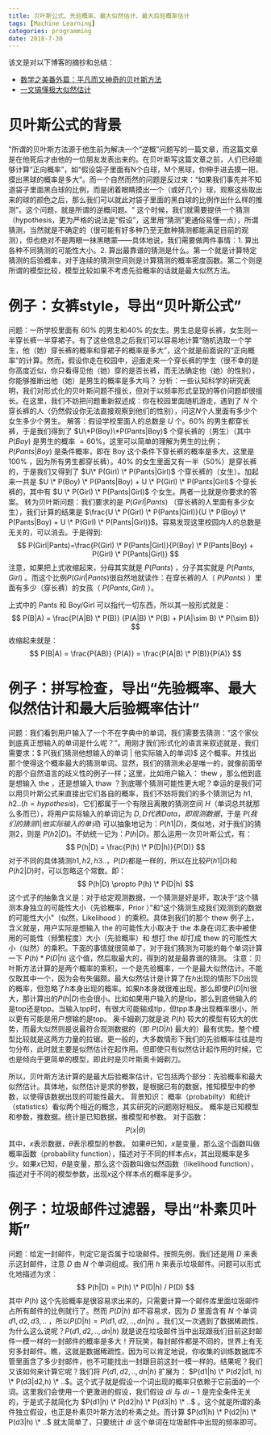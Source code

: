 ```yaml
---
title: 贝叶斯公式、先验概率、最大似然估计、最大后验概率估计
tags: [Machine Learning]
categories: programming
date: 2018-7-30
---
```


该文是对以下博客的摘抄和总结：
- [数学之美番外篇：平凡而又神奇的贝叶斯方法](http://mindhacks.cn/2008/09/21/the-magical-bayesian-method/)
- [一文搞懂极大似然估计](https://zhuanlan.zhihu.com/p/26614750)

# 贝叶斯公式的背景
"所谓的贝叶斯方法源于他生前为解决一个“逆概”问题写的一篇文章，而这篇文章是在他死后才由他的一位朋友发表出来的。在贝叶斯写这篇文章之前，人们已经能够计算“正向概率”，如“假设袋子里面有N个白球，M个黑球，你伸手进去摸一把，摸出黑球的概率是多大”。而一个自然而然的问题是反过来：“如果我们事先并不知道袋子里面黑白球的比例，而是闭着眼睛摸出一个（或好几个）球，观察这些取出来的球的颜色之后，那么我们可以就此对袋子里面的黑白球的比例作出什么样的推测”。这个问题，就是所谓的逆概问题。"
这个时候，我们就需要提供一个猜测（hypothesis，更为严格的说法是“假设”，这里用“猜测”更通俗易懂一点），所谓猜测，当然就是不确定的（很可能有好多种乃至无数种猜测都能满足目前的观测），但也绝对不是两眼一抹黑瞎蒙——具体地说，我们需要做两件事情：1. 算出各种不同猜测的可能性大小。2. 算出最靠谱的猜测是什么。第一个就是计算特定猜测的后验概率，对于连续的猜测空间则是计算猜测的概率密度函数。第二个则是所谓的模型比较，模型比较如果不考虑先验概率的话就是最大似然方法。
# 例子：女裤style，导出“贝叶斯公式”
问题：一所学校里面有 $60\%$ 的男生和$40\%$ 的女生。男生总是穿长裤，女生则一半穿长裤一半穿裙子。有了这些信息之后我们可以容易地计算“随机选取一个学生，他（她）穿长裤的概率和穿裙子的概率是多大”，这个就是前面说的“正向概率”的计算。然而，假设你走在校园中，迎面走来一个穿长裤的学生（很不幸的是你高度近似，你只看得见他（她）穿的是否长裤，而无法确定他（她）的性别），你能够推断出他（她）是男生的概率是多大吗？
分析：一些认知科学的研究表明，我们对形式化的贝叶斯问题不擅长，但对于以频率形式呈现的等价问题却很擅长。在这里，我们不妨把问题重新叙述成：你在校园里面随机游走，遇到了 $N$ 个穿长裤的人（仍然假设你无法直接观察到他们的性别），问这$N$个人里面有多少个女生多少个男生。
解答：假设学校里面人的总数是 $U$ 个。$60\%$ 的男生都穿长裤，于是我们得到了 $U\*P(Boy)\*P(Pants|Boy)$ 个穿长裤的（男生）（其中 $P(Boy)$ 是男生的概率 $= 60\%$，这里可以简单的理解为男生的比例；$P(Pants|Boy)$ 是条件概率，即在 Boy 这个条件下穿长裤的概率是多大，这里是 $100\%$ ，因为所有男生都穿长裤）。$40\%$ 的女生里面又有一半（$50\%$）是穿长裤的，于是我们又得到了 $U\* P(Girl) \* P(Pants|Girl)$ 个穿长裤的（女生）。加起来一共是 $U \* P(Boy) \* P(Pants|Boy) + U \* P(Girl) \* P(Pants|Girl)$ 个穿长裤的，其中有 $U \* P(Girl) \* P(Pants|Girl)$ 个女生。两者一比就是你要求的答案。
转为贝叶斯问题：我们要求的是 $P(Girl|Pants)$ （穿长裤的人里面有多少女生），我们计算的结果是 $\frac{U \* P(Girl) \* P(Pants|Girl)}{U \* P(Boy) \* P(Pants|Boy) + U \* P(Girl) \* P(Pants|Girl)}$。容易发现这里校园内人的总数是无关的，可以消去。于是得到:
$$
P(Girl|Pants)=\frac{P(Girl) \* P(Pants|Girl)}{P(Boy) \* P(Pants|Boy) + P(Girl) \* P(Pants|Girl)}
$$
注意，如果把上式收缩起来，分母其实就是 $P(Pants)$ ，分子其实就是 $P(Pants, Girl)$ 。而这个比例$P(Girl|Pants)$很自然地就读作：在穿长裤的人（ $P(Pants)$ ）里面有多少（穿长裤）的女孩（ $P(Pants, Girl)$ ）。

上式中的 Pants 和 Boy/Girl 可以指代一切东西，所以其一般形式就是：
$$
P(B|A) = \frac{P(A|B) \* P(B)} {P(A|B) \* P(B) + P(A|\sim B) \* P(\sim B)}
$$
收缩起来就是：
$$
P(B|A) = \frac{P(AB)} {P(A)} = \frac{P(A|B) \* P(B)}{P(A)}
$$

# 例子：拼写检查，导出“先验概率、最大似然估计和最大后验概率估计”
问题：我们看到用户输入了一个不在字典中的单词，我们需要去猜测：“这个家伙到底真正想输入的单词是什么呢？”。用刚才我们形式化的语言来叙述就是，我们需要求：$ P(我们猜测他想输入的单词 | 他实际输入的单词)$ 这个概率。并找出那个使得这个概率最大的猜测单词。显然，我们的猜测未必是唯一的，就像前面举的那个自然语言的歧义性的例子一样；这里，比如用户输入： thew ，那么他到底是想输入 the ，还是想输入 thaw ？到底哪个猜测可能性更大呢？幸运的是我们可以用贝叶斯公式来直接出它们各自的概率，我们不妨将我们的多个猜测记为 $h1, h2 .. (h=hypothesis)$，它们都属于一个有限且离散的猜测空间 $H$（单词总共就那么多而已），将用户实际输入的单词记为 $D, D 代表 Data ，即观测数据$，于是
$P(我们的猜测1 | 他实际输入的单词)$ 可以抽象地记为：$P(h1 | D)$，类似地，对于我们的猜测2，则是 $P(h2 | D)$。不妨统一记为：$P(h | D)$。那么运用一次贝叶斯公式，有：
$$
P(h|D) = \frac{P(h) \* P(D|h)}{P(D)}
$$
对于不同的具体猜测$h1, h2, h3..$，$P(D)$都是一样的，所以在比较$P(h1 | D)$和$P(h2 | D)$时，可以忽略这个常数。即：
$$
P(h|D) \propto P(h) \* P(D|h)
$$
这个式子的抽象含义是：对于给定观测数据，一个猜测是好是坏，取决于“这个猜测本身独立的可能性大小（先验概率，Prior ）”和“这个猜测生成我们观测到的数据的可能性大小”（似然，Likelihood ）的乘积。具体到我们的那个 thew 例子上，含义就是，用户实际是想输入 the 的可能性大小取决于 the 本身在词汇表中被使用的可能性（频繁程度）大小（先验概率）和 想打 the 却打成 thew 的可能性大小（似然）的乘积。下面的事情就很简单了，对于我们猜测为可能的每个单词计算一下 $P(h) * P(D | h)$ 这个值，然后取最大的，得到的就是最靠谱的猜测。
注意：贝叶斯方法计算的是两个概率的乘积，一个是先验概率，一个是最大似然估计。不能仅取其中一个，因为会有失偏颇。最大似然估计是计算了在$h$出现的情形下$D$出现的概率，但忽略了$h$本身出现的概率。如果$h$本身就很难出现，那么即使$P(D|h)$很大，那计算出的$P(h|D)$也会很小。比如如果用户输入的是tlp，那么到底他输入的是top还是tpp。当输入tpp时，有很大可能输成tlp，但tpp本身出现概率很小，所以更有可能是用户想输的是top。
奥卡姆剃刀就是说 $P(h)$ 较大的模型有较大的优势，而最大似然则是说最符合观测数据的（即 $P(D | h)$ 最大的）最有优势。整个模型比较就是这两方力量的拉锯。更一般的，大多数情形下我们的先验概率往往是均匀分布，此时就主要是似然估计在起作用。但即使只有似然估计起作用的时候，它也是倾向于更简单的模型，即此时是贝叶斯奥卡姆剃刀。

所以，贝叶斯方法计算的是最大后验概率估计，它包括两个部分：先验概率和最大似然估计。具体地，似然估计是求的参数，是根据已有的数据，推知模型中的参数，以使得该数据出现的可能性最大。
背景知识：
概率（probabilty）和统计（statistics）看似两个相近的概念，其实研究的问题刚好相反。
概率是已知模型和参数，推数据。统计是已知数据，推模型和参数。
对于函数：
$$
P(x|\theta)
$$
其中，$x$表示数据，$\theta$表示模型的参数。
如果$\theta$已知，$x$是变量，那么这个函数叫做概率函数（probability function），描述对于不同的样本点$x$，其出现概率是多少。如果$x$已知，$\theta$是变量，那么这个函数叫做似然函数（likelihood function），描述对于不同的模型参数，出现$x$这个样本点的概率是多少。

# 例子：垃圾邮件过滤器，导出“朴素贝叶斯”
问题：给定一封邮件，判定它是否属于垃圾邮件。按照先例，我们还是用 $D$ 来表示这封邮件，注意 $D$ 由 $N$ 个单词组成。我们用 $h$ 来表示垃圾邮件。问题可以形式化地描述为求：
$$
P(h|D) = P(h) \* P(D|h) / P(D)
$$
其中 $P(h)$ 这个先验概率是很容易求出来的，只需要计算一个邮件库里面垃圾邮件占所有邮件的比例就行了。然而 $P(D|h)$ 却不容易求，因为 $D$ 里面含有 $N$ 个单词 $d1, d2, d3, ..$ ，所以$P(D|h) = P(d1,d2,..,dn|h)$ 。我们又一次遇到了数据稀疏性，为什么这么说呢？$P(d1,d2,..,dn|h)$ 就是说在垃圾邮件当中出现跟我们目前这封邮件一模一样的一封邮件的概率是多大！开玩笑，每封邮件都是不同的，世界上有无穷多封邮件。瞧，这就是数据稀疏性，因为可以肯定地说，你收集的训练数据库不管里面含了多少封邮件，也不可能找出一封跟目前这封一模一样的。结果呢？我们又该如何来计算它呢？我们将 $P(d1,d2,..,dn|h)$  扩展为： $P(d1|h) \* P(d2|d1, h) \* P(d3|d2,h) \* ..$。这个式子就是假设一个词出现的概率只依赖于它前面的一个词。这里我们会使用一个更激进的假设，我们假设 $di$ 与 $di-1$ 是完全条件无关的，于是式子就简化为 $P(d1|h) \* P(d2|h) \* P(d3|h) \* ..$ 。这个就是所谓的条件独立假设，也正是朴素贝叶斯方法的朴素之处。而计算 $P(d1|h) \* P(d2|h) \* P(d3|h) \* ..$ 就太简单了，只要统计 $di$ 这个单词在垃圾邮件中出现的频率即可。

